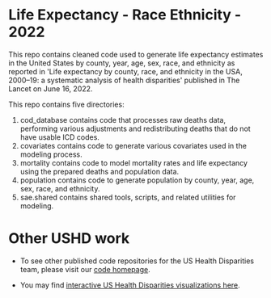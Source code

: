 # Life Expectancy - Race Ethnicity - 2022

This repo contains cleaned code used to generate life expectancy estimates in the United States by county, year, age, sex, race, and ethnicity as reported in 'Life expectancy by county, race, and ethnicity in the USA,
2000–19: a systematic analysis of health disparities' published in The Lancet on June 16, 2022. 

This repo contains five directories:

1) cod_database contains code that processes raw deaths data, performing various adjustments and redistributing deaths that do not have usable ICD codes. 
2) covariates contains code to generate various covariates used in the modeling process.
3) mortality contains code to model mortality rates and life expectancy using the prepared deaths and population data.
4) population contains code to generate population by county, year, age, sex, race, and ethnicity.
5) sae.shared contains shared tools, scripts, and related utilities for modeling.

# Other USHD work

* To see other published code repositories for the US Health Disparities team, please visit our [code homepage](https://stash.ihme.washington.edu/projects/UC/repos/published_code/browse).

* You may find [interactive US Health Disparities visualizations here](https://vizhub.healthdata.org/subnational/usa).